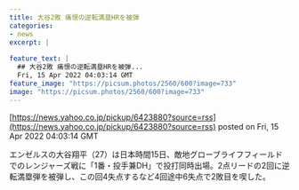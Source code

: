 ```yaml
---
title: 大谷2敗 痛恨の逆転満塁HRを被弾
categories:
- news
excerpt: |
  
feature_text: |
  ## 大谷2敗 痛恨の逆転満塁HRを被弾...
  Fri, 15 Apr 2022 04:03:14 GMT
feature_image: "https://picsum.photos/2560/600?image=733"
image: "https://picsum.photos/2560/600?image=733"
---
```


[https://news.yahoo.co.jp/pickup/6423880?source=rss](https://news.yahoo.co.jp/pickup/6423880?source=rss)
posted on Fri, 15 Apr 2022 04:03:14 GMT

<!--more-->

エンゼルスの大谷翔平（27）は日本時間15日、敵地グローブライフフィールドでのレンジャーズ戦に「1番・投手兼DH」で投打同時出場。2点リードの2回に逆転満塁弾を被弾し、この回4失点するなど4回途中6失点で2敗目を喫した。
